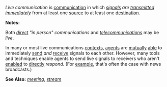 *Live communication* is [communication](https://github.com/gcassel/Modular-Organization-Terminology/blob/master/terms/communication.md) in which *[signals](https://github.com/gcassel/Modular-Organization-Terminology/blob/master/terms/signal.md) are [transmitted](https://github.com/gcassel/Modular-Organization-Terminology/blob/master/terms/transmit.md) [immediately](https://github.com/gcassel/Modular-Organization-Terminology/blob/master/terms/immediate.md)* from at least one [source](https://github.com/gcassel/Modular-Organization-Terminology/blob/master/terms/source.md) to at least one [destination](https://github.com/gcassel/Modular-Organization-Terminology/blob/master/terms/destination.md).
		
**Notes:** 

Both *[direct](https://github.com/gcassel/Modular-Organization-Terminology/blob/master/terms/direct.md) "in person" communications* and *[telecommunications](https://github.com/gcassel/Modular-Organization-Terminology/blob/master/terms/telecommunicate.md)* may be *live*.

In many or most live communications [contexts](https://github.com/gcassel/Modular-Organization-Terminology/blob/master/terms/context.md), [agents](https://github.com/gcassel/Modular-Organization-Terminology/blob/master/terms/agent.md) are [mutually](https://github.com/gcassel/Modular-Organization-Terminology/blob/master/terms/mutual.md) [able](https://github.com/gcassel/Modular-Organization-Terminology/blob/master/terms/ability.md) to immediately [send](https://github.com/gcassel/Modular-Organization-Terminology/blob/master/terms/send.md) *and* [receive](https://github.com/gcassel/Modular-Organization-Terminology/blob/master/terms/receive.md) signals to each other.  However, many tools and techniques enable agents to send live signals to receivers who aren't [enabled](https://github.com/gcassel/Modular-Organization-Terminology/blob/master/terms/enable.md) to [directly](https://github.com/gcassel/Modular-Organization-Terminology/blob/master/terms/direct.md) *respond*.   (For [example](https://github.com/gcassel/Modular-Organization-Terminology/blob/master/terms/example.md), that's often the case with news broadcasts.)

**See Also:**  *[meeting](https://github.com/gcassel/Modular-Organization-Terminology/blob/master/terms/meeting.md)*, *[stream](https://github.com/gcassel/Modular-Organization-Terminology/blob/master/terms/stream.md)*

